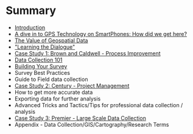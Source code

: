 # Summary

* [Introduction](README.md)
* [A dive in to GPS Technology on SmartPhones: How did we get here?](a-dive-in-to-gps-technology.md)
* [The Value of Geospatial Data](the-value-of-geospatial-data.md)
* ["Learning the Dialogue"](learning-the-dialogue-and-the-technology.md)
* [Case Study 1: Brown and Caldwell - Process Improvement](case-study-1.md)
* [Data Collection 101](data-collection-101.md)
* [Building Your Survey](building-your-survey.md)
* Survey Best Practices
* Guide to Field data collection
* [Case Study 2: Century - Project Management](case-study-2.md)
* How to get more accurate data
* Exporting data for further analysis
* Advanced Tricks and Tactics/Tips for professional data collection / analysis
* [Case Study 3: Premier - Large Scale Data Collection](case-study-3.md)
* Appendix - Data Collection/GIS/Cartography/Research Terms

